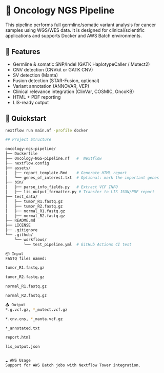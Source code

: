 # 🧬 Oncology NGS Pipeline

This pipeline performs full germline/somatic variant analysis for cancer samples using WGS/WES data. It is designed for clinical/scientific applications and supports Docker and AWS Batch environments.

## 🧪 Features
- Germline & somatic SNP/Indel (GATK HaplotypeCaller / Mutect2)
- CNV detection (CNVkit or GATK CNV)
- SV detection (Manta)
- Fusion detection (STAR-Fusion, optional)
- Variant annotation (ANNOVAR, VEP)
- Clinical relevance integration (ClinVar, COSMIC, OncoKB)
- HTML + PDF reporting
- LIS-ready output

## 🚀 Quickstart
```bash
nextflow run main.nf -profile docker

## Project Structure

oncology-ngs-pipeline/
├── Dockerfile
├── Oncology-NGS-pipeline.nf   #  Nextflow 
├── nextflow.config
├── assets/
│   ├── report_template.Rmd    # Generate HTML report
│   └── genes_of_interest.txt  # Optional: mark the important genes
├── bin/
│   ├── parse_info_fields.py   # Extract VCF INFO 
│   ├── lis_output_formatter.py # Transfer to LIS JSON/PDF report
├── test_data/
│   ├── tumor_R1.fastq.gz
│   ├── tumor_R2.fastq.gz
│   ├── normal_R1.fastq.gz
│   ├── normal_R2.fastq.gz
├── README.md
├── LICENSE
├── .gitignore
└── .github/
    └── workflows/
        └── test_pipeline.yml  # GitHub Actions CI test

📦 Input
FASTQ files named:

tumor_R1.fastq.gz

tumor_R2.fastq.gz

normal_R1.fastq.gz

normal_R2.fastq.gz

📤 Output
*.g.vcf.gz, *_mutect.vcf.gz

*.cnv.cns, *_manta.vcf.gz

*_annotated.txt

report.html

lis_output.json


☁️ AWS Usage
Support for AWS Batch jobs with Nextflow Tower integration.



